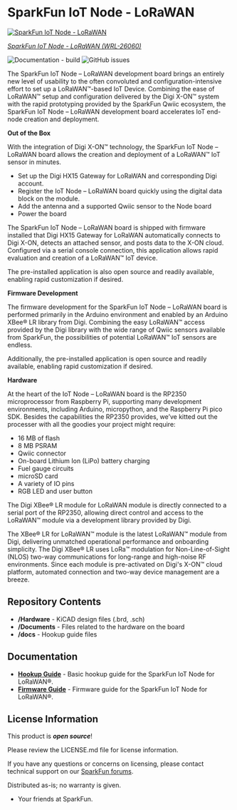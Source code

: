 SparkFun IoT Node - LoRaWAN
========================================

[![SparkFun IoT Node - LoRaWAN](https://cdn.sparkfun.com/r/600-600/assets/parts/2/6/8/8/3/26060-IoT-Node-LoRaWAN-Feature-new.jpg)](https://sparkle.sparkfun.com/sparkle/parts/26060)

[*SparkFun IoT Node - LoRaWAN (WRL-26060)*](https://sparkle.sparkfun.com/sparkle/parts/26060)

![Documentation - build](https://img.shields.io/github/actions/workflow/status/sparkfun/SparkFun_IoT_Node_LoRaWAN/pages%2Fpages-build-deployment?label=Documentation)
![GitHub issues](https://img.shields.io/github/issues/sparkfun/SparkFun_IoT_Node_LoRaWAN)


The SparkFun IoT Node – LoRaWAN development board brings an entirely new level of usability to the often convoluted and configuration-intensive effort to set up a LoRaWAN™-based IoT Device. Combining the ease of LoRaWAN™ setup and configuration delivered by the Digi X-ON™ system with the rapid prototyping provided by the SparkFun Qwiic ecosystem, the SparkFun IoT Node – LoRaWAN development board accelerates IoT end-node creation and deployment.  

**Out of the Box**

With the integration of Digi X-ON™ technology, the SparkFun IoT Node – LoRaWAN board allows the creation and deployment of a LoRaWAN™ IoT sensor in minutes. 

* Set up the Digi HX15 Gateway for LoRaWAN and corresponding Digi account.  
* Register the IoT Node – LoRaWAN board quickly using the digital data block on the module.
* Add the antenna and a supported Qwiic sensor to the Node board 
* Power the board  

The SparkFun IoT Node – LoRaWAN board is shipped with firmware installed that Digi HX15 Gateway for LoRaWAN automatically connects to Digi X-ON, detects an attached sensor, and posts data to the X-ON cloud. Configured via a serial console connection, this application allows rapid evaluation and creation of a LoRaWAN™ IoT device.  

The pre-installed application is also open source and readily available, enabling rapid customization if desired.

**Firmware Development**

The firmware development for the SparkFun IoT Node – LoRaWAN board is performed primarily in the Arduino environment and enabled by an Arduino XBee® LR library from Digi. Combining the easy LoRaWAN™ access provided by the Digi library with the wide range of Qwiic sensors available from SparkFun, the possibilities of potential LoRaWAN™ IoT sensors are endless. 

Additionally, the pre-installed application is open source and readily available, enabling rapid customization if desired.  

**Hardware**

At the heart of the IoT Node – LoRaWAN board is the RP2350 microprocessor from Raspberry Pi, supporting many development environments, including Arduino, micropython, and the Raspberry Pi pico SDK. Besides the capabilities the RP2350 provides, we’ve kitted out the processer with all the goodies your project might require: 

* 16 MB of flash 
* 8 MB PSRAM 
* Qwiic connector 
* On-board Lithium Ion (LiPo) battery charging 
* Fuel gauge circuits 
* microSD card  
* A variety of IO pins 
* RGB LED and user button 

The Digi XBee® LR module for LoRaWAN module is directly connected to a serial port of the RP2350, allowing direct control and access to the LoRaWAN™ module via a development library provided by Digi.  

The XBee® LR for LoRaWAN™ module is the latest LoRaWAN™ module from Digi, delivering unmatched operational performance and onboarding simplicity. The Digi XBee® LR uses LoRa™ modulation for Non-Line-of-Sight (NLOS) two-way communications for long-range and high-noise RF environments. Since each module is pre-activated on Digi's X-ON™ cloud platform, automated connection and two-way device management are a breeze.

Repository Contents
-------------------

* **/Hardware** - KiCAD design files (.brd, .sch)
* **/Documents** - Files related to the hardware on the board
* **/docs** - Hookup guide files

Documentation
--------------
* **[Hookup Guide](https://docs.sparkfun.com/SparkFun_IoT_Node_LoRaWAN)** - Basic hookup guide for the SparkFun IoT Node for LoRaWAN®.
* **[Firmware Guide](https://docs.sparkfun.com/sfe-iot-node-lorawan/)** - Firmware guide for the SparkFun IoT Node for LoRaWAN®.

License Information
-------------------

This product is _**open source**_! 

Please review the LICENSE.md file for license information. 

If you have any questions or concerns on licensing, please contact technical support on our [SparkFun forums](https://forum.sparkfun.com/viewforum.php?f=152).

Distributed as-is; no warranty is given.

- Your friends at SparkFun.

_<COLLABORATION CREDIT>_
